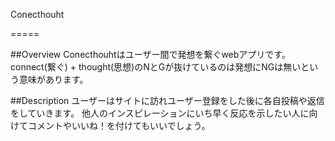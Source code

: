 Conecthouht

=====

##Overview
Conecthouhtはユーザー間で発想を繋ぐwebアプリです。
connect(繋ぐ) + thought(思想)のNとGが抜けているのは発想にNGは無いという意味があります。

##Description
ユーザーはサイトに訪れユーザー登録をした後に各自投稿や返信をしていきます。
他人のインスピレーションにいち早く反応を示したい人に向けてコメントやいいね！を付けてもいいでしょう。